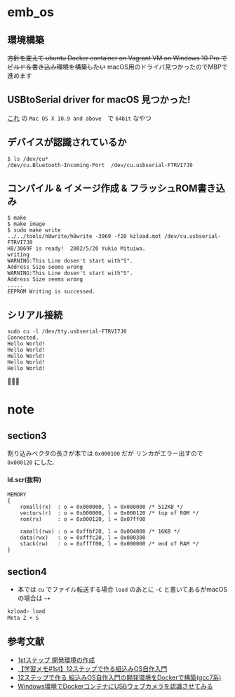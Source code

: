 # emb_os

## 環境構築
~~方針を変えて ubuntu Docker container on Vagrant VM on Windows 10 Pro でビルド＆書き込み環境を構築したい~~
macOS用のドライバ見つかったのでMBPで進めます

## USBtoSerial driver for macOS 見つかった!
[これ](https://www.ftdichip.com/Drivers/VCP.htm) の `Mac OS X 10.9 and above`　で `64bit` なやつ

## デバイスが認識されているか
```
$ ls /dev/cu*
/dev/cu.Bluetooth-Incoming-Port  /dev/cu.usbserial-FTRVI7J0
```

## コンパイル & イメージ作成 & フラッシュROM書き込み
```
$ make
$ make image
$ sudo make write
../../tools/h8write/h8write -3069 -f20 kzload.mot /dev/cu.usbserial-FTRVI7J0
H8/3069F is ready!  2002/5/20 Yukio Mituiwa.
writing
WARNING:This Line dosen't start with"S".
Address Size seems wrong
WARNING:This Line dosen't start with"S".
Address Size seems wrong
.....
EEPROM Writing is successed.
```

## シリアル接続
```
sudo cu -l /dev/tty.usbserial-FTRVI7J0
Connected.
Hello World!
Hello World!
Hello World!
Hello World!
Hello World!
```

🎉🎉🎉

# note
## section3
割り込みベクタの長さが本では `0x000100` だが リンカがエラー出すので `0x000120` にした.

#### ld.scr(抜粋)
```
MEMORY 
{
    romall(rx)  : o = 0x000000, l = 0x080000 /* 512KB */
    vectors(r)  : o = 0x000000, l = 0x000120 /* top of ROM */
    rom(rx)     : o = 0x000120, l = 0x07ff00

    ramall(rwx) : o = 0xffbf20, l = 0x004000 /* 16KB */
    data(rwx)   : o = 0xfffc20, l = 0x000300
    stack(rw)   : o = 0xffff00, l = 0x000000 /* end of RAM */
}
```

## section4
- 本では `cu` でファイル転送する場合 `load` のあとに `~C` と書いてあるがmacOSの場合は `~+`

```bash
kzload> load
Meta Z + S
```


## 参考文献
- [1stステップ 開発環境の作成](http://ishikuro.hateblo.jp/entry/20120812/1344750799)
- [【学習メモ#1st】12ステップで作る組込みOS自作入門](https://www.slideshare.net/sandai/12step-1-14296356)
- [12ステップで作る 組込みOS自作入門の開発環境をDockerで構築(gcc7系)](https://qiita.com/kjmatu/items/f9d25f38b3ccad180bae)
- [Windows環境でDockerコンテナにUSBウェブカメラを認識させてみる](https://www.unitrust.co.jp/7117)